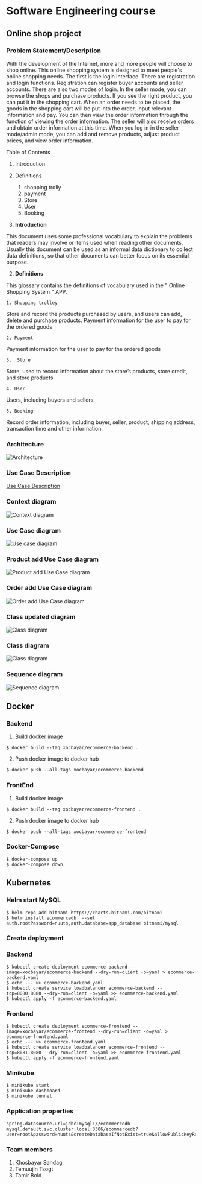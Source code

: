 # Software Engineering course

## Online shop project

### Problem Statement/Description
With the development of the Internet, more and more people will choose to shop online. This online shopping system is designed to meet people's online shopping needs. The first is the login interface. There are registration and login functions. Registration can register buyer accounts and seller accounts. There are also two modes of login. In the seller mode, you can browse the shops and purchase products. If you see the right product, you can put it in the shopping cart. When an order needs to be placed, the goods in the shopping cart will be put into the order, input relevant information and pay. You can then view the order information through the function of viewing the order information. The seller will also receive orders and obtain order information at this time. When you log in in the seller mode/admin mode, you can add and remove products, adjust product prices, and view order information.

Table of Contents
1. Introduction 
2. Definitions 
    1. shopping trolly 
    2. payment 
    3. Store 
    4. User 
    5. Booking 

1. **Introduction**

This document uses some professional vocabulary to explain the problems that readers may involve or items used when reading other documents. Usually this document can be used as an informal data dictionary to collect data definitions, so that other documents can better focus on its essential purpose.

2. **Definitions**

This glossary contains the definitions of vocabulary used in the " Online Shopping System " APP.
   
    1. Shopping trolley

Store and record the products purchased by users, and users can add, delete and purchase products.
Payment information for the user to pay for the ordered goods
    
    2. Payment

Payment information for the user to pay for the ordered goods

    3.  Store

Store, used to record information about the store’s products, store credit, and store products

    4. User

Users, including buyers and sellers

    5. Booking

Record order information, including buyer, seller, product, shipping address, transaction time and other information.


### Architecture
![Architecture](/diagrams/Architecture.png)
### Use Case Description
[Use Case Description](/Use%20Case%20Description.md)

### Context diagram
![Context diagram](/diagrams/Context%20diagram.jpeg)

### Use Case diagram
![Use case diagram](/diagrams/Use%20case%20diagram.jpeg)

### Product add Use Case diagram
![Product add Use Case diagram](/diagrams/Product%20add%20sequence.png)

### Order add Use Case diagram
![Order add Use Case diagram](/diagrams/Order%20add%20sequence.png)

### Class updated diagram
![Class diagram](/diagrams/updated%20class%20diagram.png)
### Class diagram
![Class diagram](/diagrams/Class%20Diagram.jpeg)

### Sequence diagram
![Sequence diagram](/diagrams/Sequence%20diagram.png)

## Docker
### Backend
1. Build docker image
```
$ docker build --tag xocbayar/ecommerce-backend .
```
2. Push docker image to docker hub
```
$ docker push --all-tags xocbayar/ecommerce-backend
```
### FrontEnd
1. Build docker image
```
$ docker build --tag xocbayar/ecommerce-frontend .
```
2. Push docker image to docker hub
```
$ docker push --all-tags xocbayar/ecommerce-frontend
```

### Docker-Compose
```
$ docker-compose up
$ docker-compose down
```

## Kubernetes

### Helm start MySQL
```
$ helm repo add bitnami https://charts.bitnami.com/bitnami
$ helm install ecommercedb  --set auth.rootPassword=nuuts,auth.database=app_database bitnami/mysql 
```
### Create deployment
### Backend
```
$ kubectl create deployment ecommerce-backend --image=xocbayar/ecommerce-backend --dry-run=client -o=yaml > ecommerce-backend.yaml 
$ echo --- >> ecommerce-backend.yaml
$ kubectl create service loadbalancer ecommerce-backend --tcp=8080:8080 --dry-run=client -o=yaml >> ecommerce-backend.yaml
$ kubectl apply -f ecommerce-backend.yaml
```
### Frontend
```
$ kubectl create deployment ecommerce-frontend --image=xocbayar/ecommerce-frontend --dry-run=client -o=yaml > ecommerce-frontend.yaml 
$ echo --- >> ecommerce-frontend.yaml
$ kubectl create service loadbalancer ecommerce-frontend --tcp=8081:8080 --dry-run=client -o=yaml >> ecommerce-frontend.yaml
$ kubectl apply -f ecommerce-frontend.yaml
```
### Minikube
```
$ minikube start
$ minikube dashboard
$ minikube tunnel

```
### Application properties
```
spring.datasource.url=jdbc:mysql://ecommercedb-mysql.default.svc.cluster.local:3306/ecommercedb?user=root&password=nuuts&createDatabaseIfNotExist=true&allowPublicKeyRetrieval=true&useSSL=false
```


### Team members
1. Khosbayar Sandag
2. Temuujin Tsogt
3. Tamir Bold